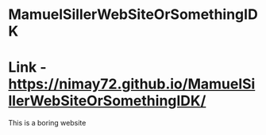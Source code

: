 # MamuelSillerWebSiteOrSomethingIDK

# Link - https://nimay72.github.io/MamuelSillerWebSiteOrSomethingIDK/
This is a boring website
